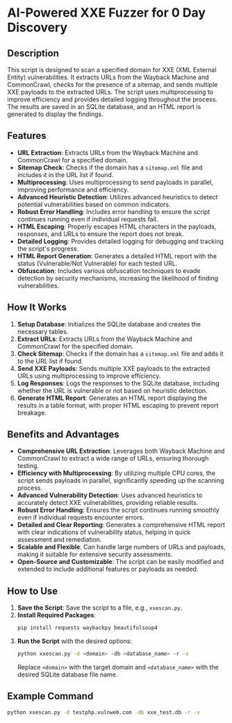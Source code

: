 # AI-Powered XXE Fuzzer for 0 Day Discovery

## Description

This script is designed to scan a specified domain for XXE (XML External Entity) vulnerabilities. It extracts URLs from the Wayback Machine and CommonCrawl, checks for the presence of a sitemap, and sends multiple XXE payloads to the extracted URLs. The script uses multiprocessing to improve efficiency and provides detailed logging throughout the process. The results are saved in an SQLite database, and an HTML report is generated to display the findings.

## Features

- **URL Extraction**: Extracts URLs from the Wayback Machine and CommonCrawl for a specified domain.
- **Sitemap Check**: Checks if the domain has a `sitemap.xml` file and includes it in the URL list if found.
- **Multiprocessing**: Uses multiprocessing to send payloads in parallel, improving performance and efficiency.
- **Advanced Heuristic Detection**: Utilizes advanced heuristics to detect potential vulnerabilities based on common indicators.
- **Robust Error Handling**: Includes error handling to ensure the script continues running even if individual requests fail.
- **HTML Escaping**: Properly escapes HTML characters in the payloads, responses, and URLs to ensure the report does not break.
- **Detailed Logging**: Provides detailed logging for debugging and tracking the script's progress.
- **HTML Report Generation**: Generates a detailed HTML report with the status (Vulnerable/Not Vulnerable) for each tested URL.
- **Obfuscation**: Includes various obfuscation techniques to evade detection by security mechanisms, increasing the likelihood of finding vulnerabilities.

## How It Works

1. **Setup Database**: Initializes the SQLite database and creates the necessary tables.
2. **Extract URLs**: Extracts URLs from the Wayback Machine and CommonCrawl for the specified domain.
3. **Check Sitemap**: Checks if the domain has a `sitemap.xml` file and adds it to the URL list if found.
4. **Send XXE Payloads**: Sends multiple XXE payloads to the extracted URLs using multiprocessing to improve efficiency.
5. **Log Responses**: Logs the responses to the SQLite database, including whether the URL is vulnerable or not based on heuristic detection.
6. **Generate HTML Report**: Generates an HTML report displaying the results in a table format, with proper HTML escaping to prevent report breakage.

## Benefits and Advantages

- **Comprehensive URL Extraction**: Leverages both Wayback Machine and CommonCrawl to extract a wide range of URLs, ensuring thorough testing.
- **Efficiency with Multiprocessing**: By utilizing multiple CPU cores, the script sends payloads in parallel, significantly speeding up the scanning process.
- **Advanced Vulnerability Detection**: Uses advanced heuristics to accurately detect XXE vulnerabilities, providing reliable results.
- **Robust Error Handling**: Ensures the script continues running smoothly even if individual requests encounter errors.
- **Detailed and Clear Reporting**: Generates a comprehensive HTML report with clear indications of vulnerability status, helping in quick assessment and remediation.
- **Scalable and Flexible**: Can handle large numbers of URLs and payloads, making it suitable for extensive security assessments.
- **Open-Source and Customizable**: The script can be easily modified and extended to include additional features or payloads as needed.

## How to Use

1. **Save the Script**: Save the script to a file, e.g., `xxescan.py`.
2. **Install Required Packages**:
    ```bash
    pip install requests waybackpy beautifulsoup4
    ```
3. **Run the Script** with the desired options:
    ```bash
    python xxescan.py -d <domain> -db <database_name> -r -v
    ```
   Replace `<domain>` with the target domain and `<database_name>` with the desired SQLite database file name.

## Example Command

```bash
python xxescan.py -d testphp.vulnweb.com -db xxe_test.db -r -v
